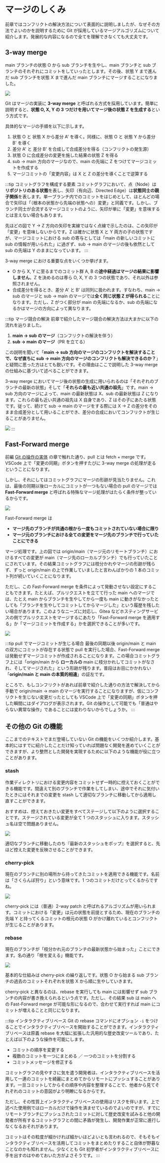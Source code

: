 # マージのしくみ

前章ではコンフリクトの解決方法について表面的に説明しましたが、なぜその方法でよいのかを説明するために Git が採用しているマージアルゴリズムについて紹介します。発展的な内容になるので全てを理解できなくても大丈夫です。

## 3-way merge

main ブランチの状態 O から sub ブランチを生やし、main ブランチと sub ブランチのそれぞれにコミットをしていったとします。その後、状態 Y まで進んだ sub ブランチを状態 X まで進んだ main ブランチにマージすることになりました。

![](https://md.trap.jp/uploads/upload_b68dd1f1c5a09a34ce8c46c1e7f418c8.png)

Git はマージの実装に **3-way merge** と呼ばれる方式を採用しています。簡単に説明すると、**状態 O, X, Y の 3 つだけを用いてマージ後の状態 Z を生成する**という方式です。

具体的なマージの手順を以下に示します。

1. 状態 O と 状態 X から差分 A' を導く。同様に、状態 O と 状態 Y から差分 B' を導く
2. 差分 A' と 差分 B' を合成して合成差分を得る（コンフリクトの発生源）
3. 状態 O に合成差分の変更を施した結果の状態 Z を得る
4. sub → main 方向のマージなので、main の先端に Z をつけてマージコミットを作成する
5. マージコミットの「変更内容」は X と Z の差分を導くことで逆算する

:::tip コミットグラフを構成する要素
コミットグラフにおいて、点（Node）は**リポジトリのある状態**を表し、矢印（有向辺、Directed Edge）は**状態同士の親子関係**を表します。単一ブランチ内でのコミットをはじめとして、ほとんどの場合で矢印は「（根本の状態から先端の状態への）変更」と同義です。しかし、ブランチ同士が合流するマージコミットのように、矢印が単に「変更」を意味するとは言えない場合もあります。

先ほどの図で Y → Z 方向の矢印を実線ではなく点線で示したのは、この矢印が「変更」を意味しないからです。Z は確かに状態 X と Y 両方の子の状態ですが、マージコミットにおける sub の寄与としては「main の新しいコミットに sub の情報が用いられた」に過ぎず、sub → main のマージの後も依然として sub の先端は Y のままになっています。
:::

3-way merge における重要な点をいくつか挙げます。

- O から X, Y に至るまでのコミット群 A, B の**途中経過はマージの結果に影響しません**。Z を決めるのは専ら O, X, Y の 3 つの状態であり、それ以外は参照されません。
- 合成差分を得るとき、差分 A' と B' は同列に扱われます。すなわち、main → sub のマージと sub → main のマージでは**全く同じ状態 Z が得られる**ことになります。ただし、Z がつく部分が main の先端になるか、sub の先端になるかはマージの方向によって異なります。

:::tip マージ競合の解決
前章で紹介したマージ競合の解決方法は大まかに以下の流れを辿りました。

1. **main → sub のマージ**（コンフリクトの解決を伴う）
2. **sub → main のマージ**（PR を立てる）

この説明を聞いて「**main → sub 方向のマージのコンフリクトを解決することで、なぜ直ちに sub → main 方向のマージのコンフリクトも解決できるのか？**」と疑問に思った方はとても鋭いです。その理由はここで説明した 3-way merge の仕組みに基づいて述べることができます。

3-way merge においてマージ後の状態の生成に用いられるのは「それぞれのブランチの最新の状態」そして「**それらの最も近い共通の祖先**」です。main → sub 方向のマージによって、main の最新状態は X、sub の最新状態は Z になります。これらの最も近い共通の祖先は X 自身であり、Z はその子にあたる状態です。従って、続けて sub → main のマージをする際には X → Z の差分をそのまま合成差分として用いることができ、差分の合成においてコンフリクトが生じることがありません。

![](https://md.trap.jp/uploads/upload_6cca7b85d6c6811a7010e38ff59b6eea.png)
:::

## Fast-Forward merge

前編 [Git の操作の実体](/text/chapter-1/git-commands.html) の章で触れた通り、pull とは fetch + merge です。VSCode 上で「変更の同期」ボタンを押すたびに 3-way merge の処理が走るということになります。

しかし、それにしてはコミットグラフにマージの形跡が見当たりません。これは、最後の同期以後ローカルにコミットが一つもない場合の pull のマージでは **Fast-Forward merge** と呼ばれる特殊なマージ処理がはたらく条件が整っているからです。

![](https://md.trap.jp/uploads/upload_69385f8e803b6a200ae80e2acb986ad3.png)

Fast-Forward merge は

- **マージ先のブランチが共通の根から一度もコミットされていない場合に限り**
- **マージ元のブランチにおける全ての変更をマージ先のブランチで行っていたことにできる**

マージ処理です。上の図では origin/main（マージ元のリモートブランチ）におけるすべての変更が main（マージ先のローカルブランチ）でも行っていたことにされています。その結果コミットグラフには枝分かれやマージの形跡が残らず、ずっと origin/main の上で作業していましたと言わんばかりの 1 本のコミット列が続いていくことになります。

ただし、この Fast-Forward merge を条件によって発動させない設定にすることもできます。たとえば、プルリクエストを立てて行った main へのマージでは、たとえ main からブランチを生やしてから一度も main に動きがなかったとしても「ブランチを生やしてコミットしてからマージした」という履歴を残したい場合があります。このようなニーズに対応し、Gitea などホスティングサービスの側でプルリクエストをマージするにあたり「Fast-Forward merge を適用する」か「マージコミットを作成する」かを選択できることが多いです。

![](https://md.trap.jp/uploads/upload_acdb1fa65450011ad68c4293444770fa.png)

:::tip pull でマージコミットが生じる場合
最後の同期以後 origin/main と main の双方にコミットが存在する状態で pull を実行した場合、Fast-Forward merge は発動せずマージコミットが作成されることになります。この場合コミットグラフ上には「origin/main から **ローカルの** main に枝分かれしてコミットがなされ、そしてマージされた」という形跡が残ります。普段はお目にかかれない「**origin/main と main の本質的相違**」の証左です。

ところで、もしコンフリクトがあれば前章で紹介した通りの方法で解決してから手動で origin/main → main のマージを実行することになりますが、仮にコンフリクトを生じない変更だったとしても VSCode 上で「変更の同期」ボタンを押した瞬間にはダイアログが表示されます。Git の操作として可能でも「普通はやらない異常な操作」であることには変わりないからでしょうか。
:::

## その他の Git の機能

ここまでのテキストでまだ登場していない Git の機能をいくつか紹介します。基本的にはすでに紹介したことだけ知っていれば問題なく開発を進めていくことができますが、より整然とした開発を実現するために以下のような機能が役に立つことがあります。

### stash

作業ディレクトリにおける変更内容をコミットせず一時的に控えておくことができる機能です。間違えて別のブランチで作業をしてしまい、途中でそれに気付いたときにはそれまでの変更を stash して適切なブランチに移動してから適用し直すことができます。

おすすめは、控えておきたい変更をすべてステージして以下のように選択することです。ステージされている変更が全て 1 つのスタッシュに入ります。スタッシュ名は空で問題ありません。

![](https://md.trap.jp/uploads/upload_523a3518ad615f079acc3530beb9bbda.png)

適切なブランチに移動したのち『最新のスタッシュをポップ』を選択すると、先ほど控えた変更を反映させることができます。

### cherry-pick

現在のブランチに別の場所から持ってきたコミットを適用できる機能です。名前は「さくらんぼ狩り」という意味です。1 つのコミットだけとってくるからですね。

![](https://md.trap.jp/uploads/upload_e45ed3daaea5c91ba9d964bc11efc2b2.png)

cherry-pick には（普通）2-way patch と呼ばれるアルゴリズムが用いられます。コミットにおける「変更」は元の状態を前提とするため、現在のブランチの先端 Y と持ってくるコミットの根元の状態 O がかけ離れているとコンフリクトが生じることがあります。

### rebase

現在のブランチが「枝分かれ元のブランチの最新状態から始まった」ことにできます。名の通り「根を変える」機能です。

![](https://md.trap.jp/uploads/upload_ef671a738d519b0732e081e5bf502ffe.png)

基本的な仕組みは cherry-pick の繰り返しです。状態 O から始まる sub ブランチの過去のコミットそれぞれを状態 X から順に生やしていきます。

cherry-pick と異なるのは、rebase を実行しても main には影響せず sub ブランチの内容が書き換えられるという点です。ただし、その結果 sub は main への Fast-Forward merge が可能な形になるので、合わせて実行すれば main にコミットが増えることと同じになります。

:::tip インタラクティブリベース
Git の rebase コマンドにオプション `-i` をつけることでインタラクティブリベースを開始することができます。インタラクティブリベースは原義 rebase を大幅に拡張した汎用的な歴史改変ツールであり、たとえば以下のような操作を可能にします。

- コミットの順序を変更する
- 複数のコミットを一つにまとめる ／ 一つのコミットを分割する
- コミットメッセージを修正する

コミットグラフの見やすさに気を遣う開発者は、インタラクティブリベースを活用して一連のコミットを綺麗にまとめてからリモートにプッシュすることがあります。一旦コミットしてからその順序や内容を整理することで、他者から見てそれぞれのコミットの意図がより明瞭になるからです。

ただし、その性質上インタラクティブリベースの使用はリスクを伴います。上で述べた使用例ではローカルだけで操作を済ませているのでよいのですが、すでにリモートブランチにプッシュされたコミットに対して歴史改変を試みると他の開発者が所有するコミットグラフとの間に矛盾が発生し、開発作業が正常に進行しなくなるおそれがあります。

コミットはその粒度が細かければ細かいほどよいとも言われるので、そもそもインタラクティブリベースを活用してコミットをまとめたりすること自体が野暮なことなのかも知れません。少なくとも Git 初学者がインタラクティブリベースに手を出すのはやめておいた方がよさそうです。
:::